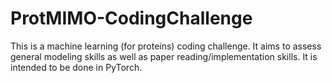 # ProtMIMO-CodingChallenge

This is a machine learning (for proteins) coding challenge.  It aims to assess general modeling skills as well as paper reading/implementation skills. It is intended to be done in PyTorch. 
